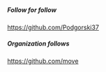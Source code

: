 
##### Follow for follow

https://github.com/Podgorski37

##### Organization follows

https://github.com/move

